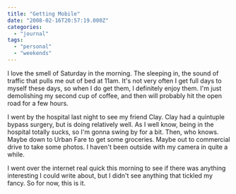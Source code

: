 ```yaml
---
title: "Getting Mobile"
date: "2008-02-16T20:57:19.000Z"
categories: 
  - "journal"
tags: 
  - "personal"
  - "weekends"
---
```


I love the smell of Saturday in the morning. The sleeping in, the sound of traffic that pulls me out of bed at 11am. It's not very often I get full days to myself these days, so when I do get them, I definitely enjoy them. I'm just demolishing my second cup of coffee, and then will probably hit the open road for a few hours.

I went by the hospital last night to see my friend Clay. Clay had a quintuple bypass surgery, but is doing relatively well. As I well know, being in the hospital totally sucks, so I'm gonna swing by for a bit. Then, who knows. Maybe down to Urban Fare to get some groceries. Maybe out to commercial drive to take some photos. I haven't been outside with my camera in quite a while.

I went over the internet real quick this morning to see if there was anything interesting I could write about, but I didn't see anything that tickled my fancy. So for now, this is it.
